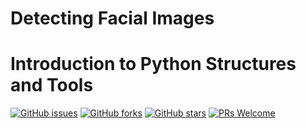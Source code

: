 # Detecting Facial Images
# Introduction to Python Structures and Tools
[![GitHub issues](https://img.shields.io/github/issues/Develop-Packt/Detecting-Facial-Images.svg)](https://github.com/Develop-Packt/Detecting-Facial-Images/issues)
[![GitHub forks](https://img.shields.io/github/forks/Develop-Packt/Detecting-Facial-Images.svg)](https://github.com/Develop-Packt/Detecting-Facial-Images/network)
[![GitHub stars](https://img.shields.io/github/stars/Develop-Packt/Detecting-Facial-Images.svg)](https://github.com/Develop-Packt/Detecting-Facial-Images/stargazers)
[![PRs Welcome](https://img.shields.io/badge/PRs-welcome-brightgreen.svg)](https://github.com/Develop-Packt/Detecting-Facial-Images/pulls)

